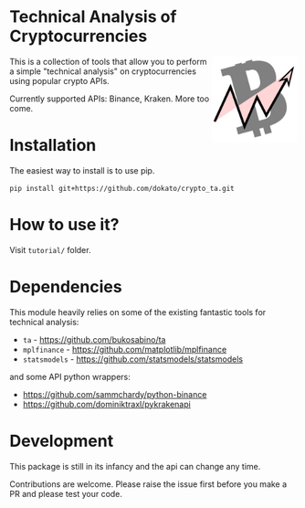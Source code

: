 Technical Analysis of Cryptocurrencies
======================================

<img src="images/logo.svg" align="right" alt="CryptoTAlogo" width="150" />

This is a collection of tools that allow you to perform a simple
"technical analysis" on cryptocurrencies using popular crypto APIs.

Currently supported APIs: Binance, Kraken. More too come.

# Installation

The easiest way to install is to use pip.

```
pip install git+https://github.com/dokato/crypto_ta.git
```

# How to use it?

Visit `tutorial/` folder.

# Dependencies

This module heavily relies on some of the existing fantastic tools
for technical analysis:

- `ta` - https://github.com/bukosabino/ta
- `mplfinance` - https://github.com/matplotlib/mplfinance
- `statsmodels` - https://github.com/statsmodels/statsmodels

and some API python wrappers:

- https://github.com/sammchardy/python-binance
- https://github.com/dominiktraxl/pykrakenapi

# Development

This package is still in its infancy and the api can change any time.

Contributions are welcome. Please raise the issue first before you make a PR and please test your code.
